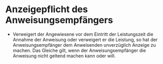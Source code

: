 # Anzeigepflicht des Anweisungsempfängers

- Verweigert der Angewiesene vor dem Eintritt der Leistungszeit die Annahme der Anweisung oder verweigert er die Leistung, so hat der Anweisungsempfänger dem Anweisenden unverzüglich Anzeige zu machen. Das Gleiche gilt, wenn der Anweisungsempfänger die Anweisung nicht geltend machen kann oder will.

